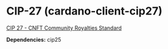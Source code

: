 # CIP-27 (cardano-client-cip27)

[CIP 27 - CNFT Community Royalties Standard](https://cips.cardano.org/cips/cip27/) 

**Dependencies:** cip25 
